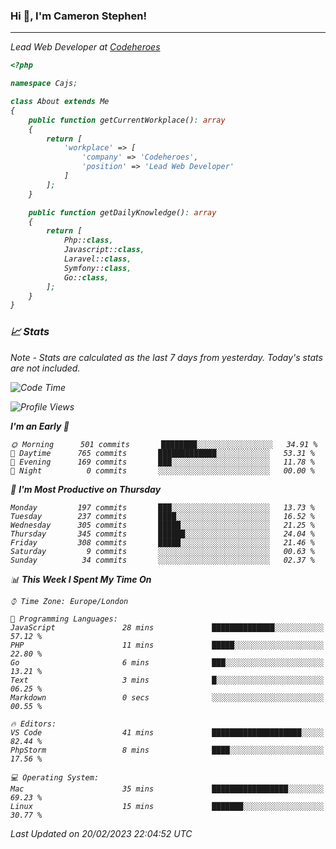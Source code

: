 ### Hi 👋, I'm Cameron Stephen!
<hr>
<p><em>Lead Web Developer at <a href="https://codeheroes.co.uk">Codeheroes</a></p>


```php
<?php

namespace Cajs;

class About extends Me
{
    public function getCurrentWorkplace(): array
    {
        return [
            'workplace' => [
                'company' => 'Codeheroes',
                'position' => 'Lead Web Developer'
            ]
        ];
    }

    public function getDailyKnowledge(): array
    {
        return [
            Php::class,
            Javascript::class,
            Laravel::class,
            Symfony::class,
            Go::class,
        ];
    }
}
```

### 📈 Stats
<p><em>Note - Stats are calculated as the last 7 days from yesterday. Today's stats are not included.</em></p>


<!--START_SECTION:waka-->
![Code Time](http://img.shields.io/badge/Code%20Time-3%2C251%20hrs%2034%20mins-blue)

![Profile Views](http://img.shields.io/badge/Profile%20Views-3-blue)

**I'm an Early 🐤** 

```text
🌞 Morning      501 commits       ████████░░░░░░░░░░░░░░░░░   34.91 % 
🌆 Daytime      765 commits       █████████████░░░░░░░░░░░░   53.31 % 
🌃 Evening      169 commits       ███░░░░░░░░░░░░░░░░░░░░░░   11.78 % 
🌙 Night          0 commits       ░░░░░░░░░░░░░░░░░░░░░░░░░   00.00 % 

```
📅 **I'm Most Productive on Thursday** 

```text
Monday         197 commits       ███░░░░░░░░░░░░░░░░░░░░░░   13.73 % 
Tuesday        237 commits       ████░░░░░░░░░░░░░░░░░░░░░   16.52 % 
Wednesday      305 commits       █████░░░░░░░░░░░░░░░░░░░░   21.25 % 
Thursday       345 commits       ██████░░░░░░░░░░░░░░░░░░░   24.04 % 
Friday         308 commits       █████░░░░░░░░░░░░░░░░░░░░   21.46 % 
Saturday         9 commits       ░░░░░░░░░░░░░░░░░░░░░░░░░   00.63 % 
Sunday          34 commits       ░░░░░░░░░░░░░░░░░░░░░░░░░   02.37 % 

```


📊 **This Week I Spent My Time On** 

```text
⌚︎ Time Zone: Europe/London

💬 Programming Languages: 
JavaScript               28 mins             ██████████████░░░░░░░░░░░   57.12 % 
PHP                      11 mins             █████░░░░░░░░░░░░░░░░░░░░   22.80 % 
Go                       6 mins              ███░░░░░░░░░░░░░░░░░░░░░░   13.21 % 
Text                     3 mins              █░░░░░░░░░░░░░░░░░░░░░░░░   06.25 % 
Markdown                 0 secs              ░░░░░░░░░░░░░░░░░░░░░░░░░   00.55 % 

🔥 Editors: 
VS Code                  41 mins             ████████████████████░░░░░   82.44 % 
PhpStorm                 8 mins              ████░░░░░░░░░░░░░░░░░░░░░   17.56 % 

💻 Operating System: 
Mac                      35 mins             █████████████████░░░░░░░░   69.23 % 
Linux                    15 mins             ███████░░░░░░░░░░░░░░░░░░   30.77 % 

```


 Last Updated on 20/02/2023 22:04:52 UTC
<!--END_SECTION:waka-->
